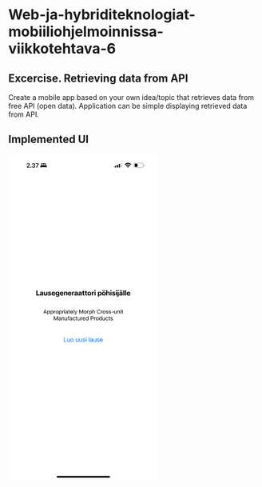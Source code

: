 # Web-ja-hybriditeknologiat-mobiiliohjelmoinnissa-viikkotehtava-6

## Excercise. Retrieving data from API

Create a mobile app based on your own idea/topic that retrieves data from free API (open data).
Application can be simple displaying retrieved data from API.

## Implemented UI

<img src="implemented_ui.jpeg" alt="UI layout" width="300"/>
